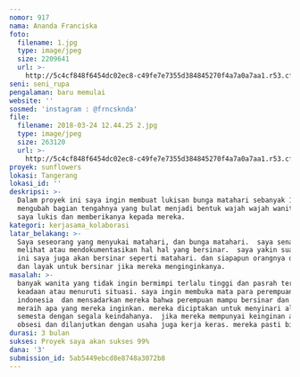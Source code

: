 ```yaml
---
nomor: 917
nama: Ananda Franciska
foto:
  filename: 1.jpg
  type: image/jpeg
  size: 2209641
  url: >-
    http://5c4cf848f6454dc02ec8-c49fe7e7355d384845270f4a7a0a7aa1.r53.cf2.rackcdn.com/11e49f5a-59a5-443f-946b-49dfc4855a06/1.jpg
seni: seni_rupa
pengalaman: baru memulai
website: ''
sosmed: 'instagram : @frncsknda'
file:
  filename: 2018-03-24 12.44.25 2.jpg
  type: image/jpeg
  size: 263120
  url: >-
    http://5c4cf848f6454dc02ec8-c49fe7e7355d384845270f4a7a0a7aa1.r53.cf2.rackcdn.com/b837fed0-79a9-44de-aa92-4a57afd8799e/2018-03-24%2012.44.25%202.jpg
proyek: sunflowers
lokasi: Tangerang
lokasi_id: ''
deskripsi: >-
  Dalam proyek ini saya ingin membuat lukisan bunga matahari sebanyak 100 dengan
  mengubah bagian tengahnya yang bulat menjadi bentuk wajah wajah wanita yang
  saya lukis dan memberikanya kepada mereka. 
kategori: kerjasama_kolaborasi
latar_belakang: >-
  Saya seseorang yang menyukai matahari, dan bunga matahari.  saya senang
  melihat atau mendokumentasikan hal hal yang bersinar.  saya yakin suatu saat
  ini saya juga akan bersinar seperti matahari. dan siapapun orangnya dia pantas
  dan layak untuk bersinar jika mereka menginginkanya. 
masalah: >-
  banyak wanita yang tidak ingin bermimpi terlalu tinggi dan pasrah terhadap
  keadaan atau menuruti situasi. saya ingin membuka mata para perempuan di
  indonesia  dan mensadarkan mereka bahwa perempuan mampu bersinar dan dapat
  meraih apa yang mereka inginkan. mereka diciptakan untuk menyinari alam
  semesta dengan segala keindahanya.  jika mereka mempunyai keinginan atau
  obsesi dan dilanjutkan dengan usaha juga kerja keras. mereka pasti bisa. 
durasi: 3 bulan
sukses: Proyek saya akan sukses 99%
dana: '3'
submission_id: 5ab5449ebcd8e8748a3072b8
---
```

